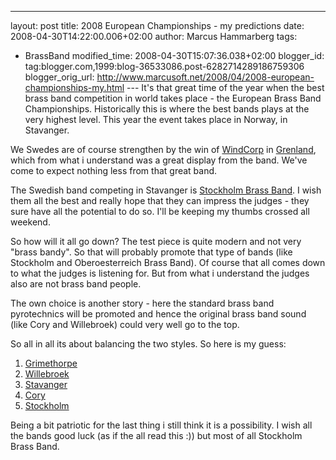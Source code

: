 ---
layout: post
title: 2008 European Championships - my predictions
date: 2008-04-30T14:22:00.006+02:00
author: Marcus Hammarberg
tags:
  - BrassBand
modified_time: 2008-04-30T15:07:36.038+02:00
blogger_id: tag:blogger.com,1999:blog-36533086.post-6282714289186759306
blogger_orig_url: http://www.marcusoft.net/2008/04/2008-european-championships-my.html ---
It's that great time of the year when the best brass band competition in
world takes place - the European Brass Band Championships. Historically
this is where the best bands plays at the very highest level. This year
the event takes place in Norway, in Stavanger.

We Swedes are of course strengthen by the win of
[WindCorp](http://www.windcorpbrassband.se/) in
[Grenland](http://www.4barsrest.com/news/detail.asp?id=7708), which from
what i understand was a great display from the band. We've come to
expect nothing less from that great band.

The Swedish band competing in Stavanger is [Stockholm Brass
Band](http://www.stockholmbrass.se/). I wish them all the best and
really hope that they can impress the judges - they sure have all the
potential to do so. I'll be keeping my thumbs crossed all weekend.

So how will it all go down? The test piece is quite modern and not very
"brass bandy". So that will probably promote that type of bands (like
Stockholm and Oberoesterreich Brass Band). Of course that all comes down
to what the judges is listening for. But from what i understand the
judges also are not brass band people.

The own choice is another story - here the standard brass band
pyrotechnics will be promoted and hence the original brass band sound
(like Cory and Willebroek) could very well go to the top.

So all in all its about balancing the two styles. So here is my guess:

1.  [Grimethorpe](http://www.grimethorpeband.com/)
2.  [Willebroek](http://www.brassbandwillebroek.be/)
3.  [Stavanger](http://www.stavanger-brassband.no/english/index.htm)
4.  [Cory](http://www.buyasyouviewcoryband.co.uk/)
5.  [Stockholm](http://www.stockholmbrass.se/)

Being a bit patriotic for the last thing i still think it is a
possibility. I wish all the bands good luck (as if the all read this :))
but most of all Stockholm Brass Band.
